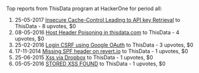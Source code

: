 Top reports from ThisData program at HackerOne for period all:

1. 25-05-2017 [Insecure Cache-Control Leading to API key Retrieval](https://hackerone.com/reports/231805) to ThisData - 8 upvotes, $0
2. 08-05-2016 [Host Header Poisoning  in thisdata.com](https://hackerone.com/reports/137181) to ThisData - 4 upvotes, $0
3. 25-02-2016 [Login CSRF using Google OAuth](https://hackerone.com/reports/118737) to ThisData - 3 upvotes, $0
4. 17-11-2014 [Missing SPF header on revert.io](https://hackerone.com/reports/36459) to ThisData - 1 upvotes, $0
5. 25-06-2015 [Xss via Dropbox](https://hackerone.com/reports/72526) to ThisData - 1 upvotes, $0
6. 05-05-2016 [STORED XSS FOUND](https://hackerone.com/reports/136396) to ThisData - 1 upvotes, $0
